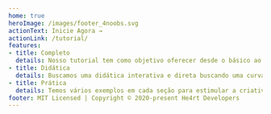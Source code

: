 ```yaml
---
home: true
heroImage: /images/footer_4noobs.svg
actionText: Inicie Agora →
actionLink: /tutorial/
features:
- title: Completo
  details: Nosso tutorial tem como objetivo oferecer desde o básico ao intermediário da ferramenta WC2
- title: Didática
  details: Buscamos uma didática interativa e direta buscando uma curva de aprendizado exponencial.
- title: Prática
  details: Temos vários exemplos em cada seção para estimular a criatividade do leitor e permitir aplicar os conceitos mostrados.
footer: MIT Licensed | Copyright © 2020-present He4rt Developers
---
```

